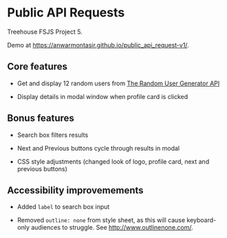 # Public API Requests

Treehouse FSJS Project 5.

Demo at https://anwarmontasir.github.io/public_api_request-v1/.

## Core features

* Get and display 12 random users from [The Random User Generator API](https://randomuser.me/)

* Display details in modal window when profile card is clicked

## Bonus features

* Search box filters results

* Next and Previous buttons cycle through results in modal

* CSS style adjustments (changed look of logo, profile card, next and previous buttons)

## Accessibility improvemements

* Added `label` to search box input

* Removed `outline: none` from style sheet, as this will cause keyboard-only audiences to struggle. See http://www.outlinenone.com/.
